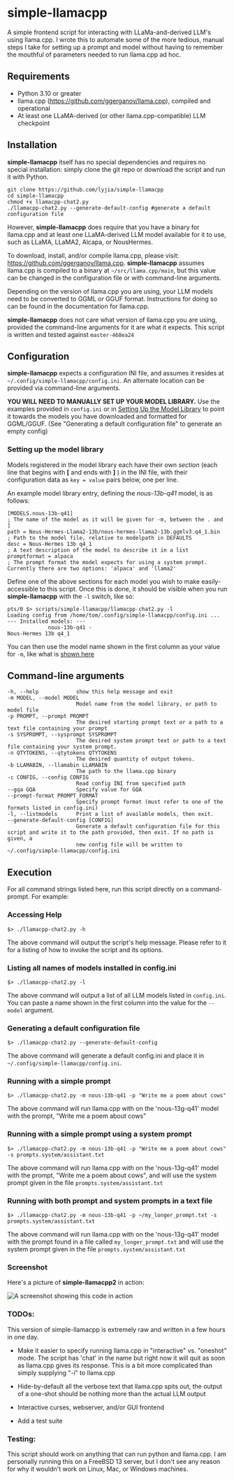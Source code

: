 # simple-llamacpp

A simple frontend script for interacting with LLaMa-and-derived LLM's using llama.cpp. I wrote this to automate some of the more tedious, manual steps I take for setting up a prompt and model without having to remember the mouthful of parameters needed to run llama.cpp ad hoc.

## Requirements

* Python 3.10 or greater
* llama.cpp (https://github.com/ggerganov/llama.cpp), compiled and operational
* At least one LLaMA-derived (or other llama.cpp-compatible) LLM checkpoint

## Installation

**simple-llamacpp** itself has no special dependencies and requires no special installation: simply clone the git repo or download the script and run it with Python.

    git clone https://github.com/lyjia/simple-llamacpp
    cd simple-llamacpp
    chmod +x llamacpp-chat2.py
    ./llamacpp-chat2.py --generate-default-config #generate a default configuration file

However, **simple-llamacpp** does require that you have a binary for llama.cpp and at least one LLaMA-derived LLM model available for it to use, such as LLaMA, LLaMA2, Alcapa, or NousHermes.

To download, install, and/or compile llama.cpp, please visit: https://github.com/ggerganov/llama.cpp. **simple-llamacpp** assumes llama.cpp is compiled to a binary at `~/src/llama.cpp/main`, but this value can be changed in the configuration file or with command-line arguments. 

Depending on the version of llama.cpp you are using, your LLM models need to be converted to GGML or GGUF format. Instructions for doing so can be found in the documentation for llama.cpp.

**simple-llamacpp** does not care what version of llama.cpp you are using, provided the command-line arguments for it are what it expects. This script is written and tested against `master-468ea24`

## Configuration

**simple-llamacpp** expects a configuration INI file, and assumes it resides at `~/.config/simple-llamacpp/config.ini`. An alternate location can be provided via command-line arguments.

**YOU WILL NEED TO MANUALLY SET UP YOUR MODEL LIBRARY.** Use the examples provided in `config.ini` or in [Setting Up the Model Library](#setting-up-the-model-library) to point it towards the models you have downloaded and formatted for GGML/GGUF. (See "Generating a default configuration file" to generate an empty config)

### Setting up the model library

Models registered in the model library each have their own *section* (each line that begins with **\[** and ends with **\]** ) in the INI file, with their configuration data as `key = value` pairs below, one per line.

An example model library entry, defining the *nous-13b-q41* model, is as follows:

    [MODELS.nous-13b-q41]                                                   ; The name of the model as it will be given for -m, between the . and ]
    path = Nous-Hermes-Llama2-13b/nous-hermes-llama2-13b.ggmlv3.q4_1.bin    ; Path to the model file, relative to modelpath in DEFAULTS
    desc = Nous-Hermes 13b q4_1                                             ; A text description of the model to describe it in a list 
    promptformat = alpaca                                                   ; The prompt format the model expects for using a system prompt. Currently there are two options: 'alpaca' and 'llama2'

Define one of the above sections for each model you wish to make easily-accessible to this script. Once this is done, it should be visible when you run **simple-llamacpp** with the `-l` switch, like so:

    pts/0 $> scripts/simple-llamacpp/llamacpp-chat2.py -l
    Loading config from /home/tom/.config/simple-llamacpp/config.ini ...
    --- Installed models: ---
                 nous-13b-q41 -                                         Nous-Hermes 13b q4_1

You can then use the model name shown in the first column as your value for `-m`, like what is [shown here](#running-with-a-simple-prompt)

## Command-line arguments
    
    -h, --help            show this help message and exit
    -m MODEL, --model MODEL
                          Model name from the model library, or path to model file
    -p PROMPT, --prompt PROMPT
                          The desired starting prompt text or a path to a text file containing your prompt
    -s SYSPROMPT, --sysprompt SYSPROMPT
                          The desired system prompt text or path to a text file containing your system prompt.
    -n QTYTOKENS, --qtytokens QTYTOKENS
                          The desired quantity of output tokens.
    -b LLAMABIN, --llamabin LLAMABIN
                          The path to the llama.cpp binary
    -c CONFIG, --config CONFIG
                          Read config INI from specified path
    --gqa GQA             Specify value for GQA
    --prompt-format PROMPT_FORMAT
                          Specify prompt format (must refer to one of the formats listed in config.ini)
    -l, --listmodels      Print a list of available models, then exit.
    --generate-default-config [CONFIG]
                          Generate a default configuration file for this script and write it to the path provided, then exit. If no path is given, a
                          new config file will be written to ~/.config/simple-llamacpp/config.ini

## Execution

For all command strings listed here, run this script directly on a command-prompt. For example:

### Accessing Help

    $> ./llamacpp-chat2.py -h

The above command will output the script's help message. Please refer to it for a listing of how to invoke the script and its options.

### Listing all names of models installed in config.ini

    $> ./llamacpp-chat2.py -l

The above command will output a list of all LLM models listed in `config.ini`. You can paste a name shown in the first column into the value for the `--model` argument. 

### Generating a default configuration file

    $> ./llamacpp-chat2.py --generate-default-config

The above command will generate a default config.ini and place it in `~/.config/simple-llamacpp/config.ini`.

### Running with a simple prompt

    $> ./llamacpp-chat2.py -m nous-13b-q41 -p "Write me a poem about cows"

The above command will run llama.cpp with on the 'nous-13g-q41' model with the prompt, "Write me a poem about cows"

### Running with a simple prompt using a system prompt

    $> ./llamacpp-chat2.py -m nous-13b-q41 -p "Write me a poem about cows" -s prompts.system/assistant.txt

The above command will run llama.cpp with on the 'nous-13g-q41' model with the prompt, "Write me a poem about cows", and will use the system prompt given in the file `prompts.system/assistant.txt`

### Running with both prompt and system prompts in a text file

    $> ./llamacpp-chat2.py -m nous-13b-q41 -p ~/my_longer_prompt.txt -s prompts.system/assistant.txt 

The above command will run llama.cpp with on the 'nous-13g-q41' model with the prompt found in a file called `my_longer_prompt.txt` and will use the system prompt given in the file `prompts.system/assistant.txt`

### Screenshot

Here's a picture of **simple-llamacpp2** in action:

![A screenshot showing this code in action](https://github.com/lyjia/simple-llamacpp/blob/master/doc/screenshot.png?raw=true "A screenshot")

### TODOs:

This version of simple-llamacpp is extremely raw and written in a few hours in one day.

* Make it easier to specify running llama.cpp in "interactive" vs. "oneshot" mode. The script has 'chat' in the name but right now it will quit as soon as llama.cpp gives its response. This is a bit more complicated than simply supplying "-i" to llama.cpp

* Hide-by-default all the verbose text that llama.cpp spits out, the output of a one-shot should be nothing more than the actual LLM output

* Interactive curses, webserver, and/or GUI frontend 

* Add a test suite

### Testing:

This script should work on anything that can run python and llama.cpp. I am personally running this on a FreeBSD 13 server, but I don't see any reason for why it wouldn't work on Linux, Mac, or Windows machines.